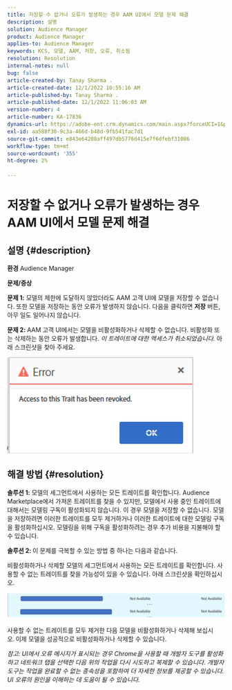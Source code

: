 ```yaml
---
title: 저장할 수 없거나 오류가 발생하는 경우 AAM UI에서 모델 문제 해결
description: 설명
solution: Audience Manager
product: Audience Manager
applies-to: Audience Manager
keywords: KCS, 모델, AAM, 저장, 오류, 취소됨
resolution: Resolution
internal-notes: null
bug: false
article-created-by: Tanay Sharma .
article-created-date: 12/1/2022 10:55:16 AM
article-published-by: Tanay Sharma .
article-published-date: 12/1/2022 11:06:03 AM
version-number: 4
article-number: KA-17836
dynamics-url: https://adobe-ent.crm.dynamics.com/main.aspx?forceUCI=1&pagetype=entityrecord&etn=knowledgearticle&id=f6b87ca2-6671-ed11-9562-6045bd006239
exl-id: aa588f30-9c3a-466d-b48d-9fb541fac7d1
source-git-commit: e843e64208aff497db5776d415e7f6dfebf31086
workflow-type: tm+mt
source-wordcount: '355'
ht-degree: 2%

---
```


# 저장할 수 없거나 오류가 발생하는 경우 AAM UI에서 모델 문제 해결

## 설명 {#description}

<b>환경</b>
Audience Manager


<b>문제/증상</b>


<b>문제 1:</b> 모델의 제한에 도달하지 않았더라도 AAM 고객 UI에 모델을 저장할 수 없습니다. 또한 모델을 저장하는 동안 오류가 발생하지 않습니다. 다음을 클릭하면 <b>저장</b> 버튼, 아무 일도 일어나지 않습니다.



<b>문제 2: </b>AAM 고객 UI에서는 모델을 비활성화하거나 삭제할 수 없습니다. 비활성화 또는 삭제하는 동안 오류가 발생합니다. *이 트레이트에 대한 액세스가 취소되었습니다.* 아래 스크린샷을 찾아 주세요.





![](assets/___f7b87ca2-6671-ed11-9562-6045bd006239___.png)


## 해결 방법 {#resolution}


<b>솔루션 1:</b> 모델의 세그먼트에서 사용하는 모든 트레이트를 확인합니다. Audience Marketplace에서 가져온 트레이트를 찾을 수 있지만, 모델에서 사용 중인 트레이트에 대해서는 모델링 구독이 활성화되지 않습니다. 이 경우 모델을 저장할 수 없습니다. 모델을 저장하려면 이러한 트레이트를 모두 제거하거나 이러한 트레이트에 대한 모델링 구독을 활성화하십시오. 모델링을 위해 구독을 활성화하려는 경우 추가 비용을 지불해야 할 수 있습니다.



<b>솔루션 2: </b>이 문제를 극복할 수 있는 방법 중 하나는 다음과 같습니다.

비활성화하거나 삭제할 모델의 세그먼트에서 사용하는 모든 트레이트를 확인합니다. 사용할 수 없는 트레이트를 찾을 가능성이 있을 수 있습니다. 아래 스크린샷을 확인하십시오.



![](assets/6ce5c786-9e7b-ec11-8d21-0022480aace4.png)

사용할 수 없는 트레이트를 모두 제거한 다음 모델을 비활성화하거나 삭제해 보십시오. 이제 모델을 성공적으로 비활성화하거나 삭제할 수 있습니다.





*참고: UI에서 오류 메시지가 표시되는 경우 Chrome을 사용할 때 개발자 도구를 활성화하고 네트워크 탭을 선택한 다음 위의 작업을 다시 시도하고 복제할 수 있습니다. 개발자 도구는 작업을 완료할 수 없는 종속성을 포함하여 더 자세한 정보를 제공할 수 있습니다. UI 오류의 원인을 이해하는 데 도움이 될 수 있습니다.*
